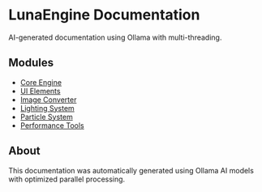# LunaEngine Documentation

AI-generated documentation using Ollama with multi-threading.

## Modules
- [Core Engine](engine.md)
- [UI Elements](elements.md) 
- [Image Converter](image_converter.md)
- [Lighting System](lighting.md)
- [Particle System](particles.md)
- [Performance Tools](performance.md)

## About
This documentation was automatically generated using Ollama AI models with optimized parallel processing.
